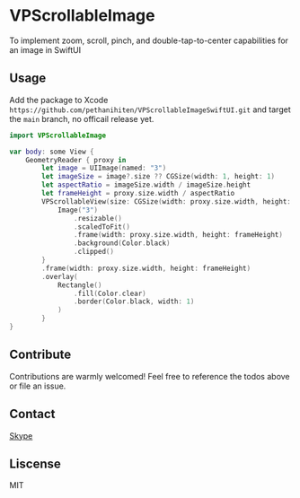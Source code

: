 # VPScrollableImage


To implement zoom, scroll, pinch, and double-tap-to-center capabilities for an image in SwiftUI

## Usage 

Add the package to Xcode `https://github.com/pethanihiten/VPScrollableImageSwiftUI.git` and target the `main` branch, no officail release yet.


```swift
import VPScrollableImage

var body: some View {
    GeometryReader { proxy in
        let image = UIImage(named: "3")
        let imageSize = image?.size ?? CGSize(width: 1, height: 1)
        let aspectRatio = imageSize.width / imageSize.height
        let frameHeight = proxy.size.width / aspectRatio
        VPScrollableView(size: CGSize(width: proxy.size.width, height: frameHeight), min: 1.0, max: 6.0, showsIndicators: true) {
            Image("3")
                .resizable()
                .scaledToFit()
                .frame(width: proxy.size.width, height: frameHeight)
                .background(Color.black)
                .clipped()
        }
        .frame(width: proxy.size.width, height: frameHeight)
        .overlay(
            Rectangle()
                .fill(Color.clear)
                .border(Color.black, width: 1)
            )
        }      
}
```

## Contribute 

Contributions are warmly welcomed! Feel free to reference the todos above or file an issue.


## Contact

[Skype](pethanihiten_1)

## Liscense

MIT
